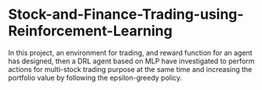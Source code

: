 # Stock-and-Finance-Trading-using-Reinforcement-Learning
In this project, an environment for trading, and reward function for an agent has designed, then a DRL agent based on MLP have investigated to perform actions for multi-stock trading purpose at the same time and increasing the portfolio value by following the epsilon-greedy policy. 
